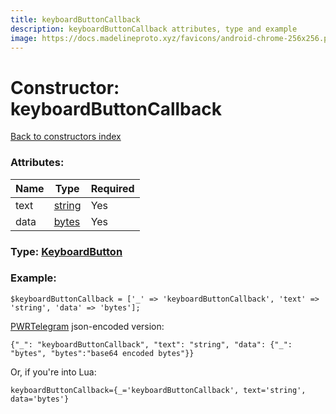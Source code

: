 ```yaml
---
title: keyboardButtonCallback
description: keyboardButtonCallback attributes, type and example
image: https://docs.madelineproto.xyz/favicons/android-chrome-256x256.png
---
```

# Constructor: keyboardButtonCallback  
[Back to constructors index](index.md)



### Attributes:

| Name     |    Type       | Required |
|----------|---------------|----------|
|text|[string](../types/string.md) | Yes|
|data|[bytes](../types/bytes.md) | Yes|



### Type: [KeyboardButton](../types/KeyboardButton.md)


### Example:

```
$keyboardButtonCallback = ['_' => 'keyboardButtonCallback', 'text' => 'string', 'data' => 'bytes'];
```  

[PWRTelegram](https://pwrtelegram.xyz) json-encoded version:

```
{"_": "keyboardButtonCallback", "text": "string", "data": {"_": "bytes", "bytes":"base64 encoded bytes"}}
```


Or, if you're into Lua:  


```
keyboardButtonCallback={_='keyboardButtonCallback', text='string', data='bytes'}

```


